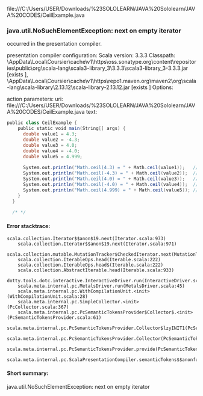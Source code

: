 file:///C:/Users/USER/Downloads/%23SOLOLEARN/JAVA%20Sololearn/JAVA%20CODES/CeilExample.java
### java.util.NoSuchElementException: next on empty iterator

occurred in the presentation compiler.

presentation compiler configuration:
Scala version: 3.3.3
Classpath:
<HOME>\AppData\Local\Coursier\cache\v1\https\oss.sonatype.org\content\repositories\public\org\scala-lang\scala3-library_3\3.3.3\scala3-library_3-3.3.3.jar [exists ], <HOME>\AppData\Local\Coursier\cache\v1\https\repo1.maven.org\maven2\org\scala-lang\scala-library\2.13.12\scala-library-2.13.12.jar [exists ]
Options:



action parameters:
uri: file:///C:/Users/USER/Downloads/%23SOLOLEARN/JAVA%20Sololearn/JAVA%20CODES/CeilExample.java
text:
```scala
public class CeilExample {
    public static void main(String[] args) {
      double value1 = 4.3;
      double value2 = -4.3;
      double value3 = 4.0;
      double value4 = -4.0;
      double value5 = 4.999;
  
      System.out.println("Math.ceil(4.3) = " + Math.ceil(value1));   // 5.0
      System.out.println("Math.ceil(-4.3) = " + Math.ceil(value2));  // -4.0
      System.out.println("Math.ceil(4.0) = " + Math.ceil(value3));   // 4.0
      System.out.println("Math.ceil(-4.0) = " + Math.ceil(value4));  // -4.0
      System.out.println("Math.ceil(4.999) = " + Math.ceil(value5)); // 5.0
    }
  }
  
  /* */
```



#### Error stacktrace:

```
scala.collection.Iterator$$anon$19.next(Iterator.scala:973)
	scala.collection.Iterator$$anon$19.next(Iterator.scala:971)
	scala.collection.mutable.MutationTracker$CheckedIterator.next(MutationTracker.scala:76)
	scala.collection.IterableOps.head(Iterable.scala:222)
	scala.collection.IterableOps.head$(Iterable.scala:222)
	scala.collection.AbstractIterable.head(Iterable.scala:933)
	dotty.tools.dotc.interactive.InteractiveDriver.run(InteractiveDriver.scala:168)
	scala.meta.internal.pc.MetalsDriver.run(MetalsDriver.scala:45)
	scala.meta.internal.pc.WithCompilationUnit.<init>(WithCompilationUnit.scala:28)
	scala.meta.internal.pc.SimpleCollector.<init>(PcCollector.scala:367)
	scala.meta.internal.pc.PcSemanticTokensProvider$Collector$.<init>(PcSemanticTokensProvider.scala:61)
	scala.meta.internal.pc.PcSemanticTokensProvider.Collector$lzyINIT1(PcSemanticTokensProvider.scala:61)
	scala.meta.internal.pc.PcSemanticTokensProvider.Collector(PcSemanticTokensProvider.scala:61)
	scala.meta.internal.pc.PcSemanticTokensProvider.provide(PcSemanticTokensProvider.scala:90)
	scala.meta.internal.pc.ScalaPresentationCompiler.semanticTokens$$anonfun$1(ScalaPresentationCompiler.scala:111)
```
#### Short summary: 

java.util.NoSuchElementException: next on empty iterator